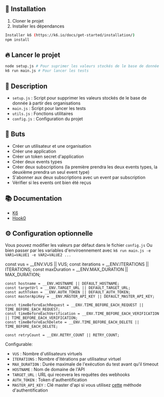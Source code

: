 ## 🚀 Installation

1. Cloner le projet
2. Installer les dépendances
```bash
Installer k6 (https://k6.io/docs/get-started/installation/)
npm install
```

## 🔥 Lancer le projet

```bash
node setup.js # Pour suprimer les valeurs stockés de le base de donnée à partir des organisations
k6 run main.js # Pour lancer les tests
```

## 📝 Description

- `setup.js` : Script pour supprimer les valeurs stockés de le base de donnée à partir des organisations
- `main.js` : Script pour lancer les tests
- `utils.js` : Fonctions utilitaires
- `config.js` : Configuration du projet

## 🎯 Buts

- Créer un utilisateur et une organisation
- Créer une application
- Créer un token secret d'application
- Créer deux events types
- Créer deux subscriptions (la première prendra les deux events types, la deuxième prendra un seul event type)
- S'abonner aux deux subscriptions avec un event par subscription
- Vérifier si les events ont bien été reçus

## 📚 Documentation

- [K6](https://k6.io/docs/)
- [Hook0](https://documentation.hook0.com/)

## ⚙️ Configuration optionnelle

Vous pouvez modifier les valeurs par défaut dans le fichier `config.js`
Ou bien passer par les variables d'enviroennement avec `k6 run main.js -e VAR1=VALUE1 -e VAR2=VALUE2 ...`

const vus = __ENV.VUS || VUS;
const iterations = __ENV.ITERATIONS || ITERATIONS;
const maxDuration = __ENV.MAX_DURATION || MAX_DURATION;

    const hostname = __ENV.HOSTNAME || DEFAULT_HOSTNAME;
    const targetUrl = __ENV.TARGET_URL || DEFAULT_TARGET_URL;
    const authToken = __ENV.AUTH_TOKEN || DEFAULT_AUTH_TOKEN;
    const masterApiKey = __ENV.MASTER_API_KEY || DEFAULT_MASTER_API_KEY;

    const timeBeforeEachRequest = __ENV.TIME_BEFORE_EACH_REQUEST || TIME_BEFORE_EACH_REQUEST;
    const timeBeforeEachVerification = __ENV.TIME_BEFORE_EACH_VERIFICATION || TIME_BEFORE_EACH_VERIFICATION;
    const timeBeforeEachDelete = __ENV.TIME_BEFORE_EACH_DELETE || TIME_BEFORE_EACH_DELETE;

    const retryCount = __ENV.RETRY_COUNT || RETRY_COUNT;

Configurable:
- `VUS` : Nombre d'utilisateurs virtuels
- `ITERATIONS` : Nombre d'itérations par utilisateur virtuel
- `MAX_DURATION` : Durée maximale de l'exécution du test avant qu'il timeout
- `HOSTNAME` : Nom de domaine de l'API
- `TARGET_URL` : URL qui recevera les requêtes des webhooks
- `AUTH_TOKEN` : Token d'authentification
- `MASTER_API_KEY` : Clé master d'api si vous utilisez [cette](https://documentation.hook0.com/docs/api-authentication) méthode d'authentification